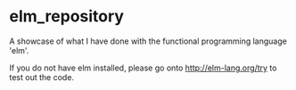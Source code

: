 # elm_repository
A showcase of what I have done with the functional programming language 'elm'.

If you do not have elm installed, please go onto http://elm-lang.org/try to test out the code. 
